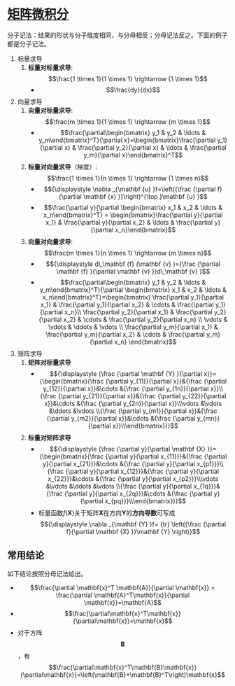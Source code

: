 # [矩阵微积分](https://zh.m.wikipedia.org/zh-hans/%E7%9F%A9%E9%98%B5%E5%BE%AE%E7%A7%AF%E5%88%86)

分子记法：结果的形状与分子维度相同，与分母相反；分母记法反之。下面的例子都是分子记法。

1. 标量求导
   1. **标量对标量求导**: $$\frac{1 \times 1}{1 \times 1} \rightarrow {1 \times 1}$$
      - $$\frac{dy}{dx}$$
2. 向量求导
   1. **向量对标量求导**: $$\frac{m \times 1}{1 \times 1} \rightarrow {m \times 1}$$
       - $$\frac{\partial\begin{bmatrix} y_1 & y_2 & \ldots & y_m\end{bmatrix}^T}{\partial x}=\begin{bmatrix}\frac{\partial y_1}{\partial x} & \frac{\partial y_2}{\partial x} & \ldots & \frac{\partial y_m}{\partial x}\end{bmatrix}^T$$
   1. **标量对向量求导**（梯度）: $$\frac{1 \times 1}{n \times 1} \rightarrow {1 \times n}$$
       - $${\displaystyle \nabla _{\mathbf {u} }f=\left({\frac {\partial f}{\partial \mathbf {x} }}\right)^{\top }\mathbf {u} }$$
       - $$\frac{\partial y}{\partial \begin{bmatrix} x_1 & x_2 & \ldots & x_n\end{bmatrix}^T} = \begin{bmatrix}\frac{\partial y}{\partial x_1} & \frac{\partial y}{\partial x_2} & \ldots & \frac{\partial y}{\partial x_n}\end{bmatrix}$$
   1. **向量对向量求导**: $$\frac{m \times 1}{n \times 1} \rightarrow {m \times n}$$
       - $${\displaystyle d\,\mathbf {f} (\mathbf {v} )={\frac {\partial \mathbf {f} }{\partial \mathbf {v} }}d\,\mathbf {v} }$$
       - $$\frac{\partial\begin{bmatrix} y_1 & y_2 & \ldots & y_m\end{bmatrix}^T}{\partial \begin{bmatrix} x_1 & x_2 & \ldots & x_n\end{bmatrix}^T}=\begin{bmatrix} \frac{\partial y_1}{\partial x_1} & \frac{\partial y_1}{\partial x_2} & \cdots & \frac{\partial y_1}{\partial x_n}\\ \frac{\partial y_2}{\partial x_1} & \frac{\partial y_2}{\partial x_2} & \cdots & \frac{\partial y_2}{\partial x_n} \\ \vdots & \vdots & \ddots & \vdots \\ \frac{\partial y_m}{\partial x_1} & \frac{\partial y_m}{\partial x_2} & \cdots & \frac{\partial y_m}{\partial x_n} \end{bmatrix}$$
3. 矩阵求导
   1. **矩阵对标量求导**
       - $${\displaystyle {\frac {\partial \mathbf {Y} }{\partial x}}={\begin{bmatrix}{\frac {\partial y_{11}}{\partial x}}&{\frac {\partial y_{12}}{\partial x}}&\cdots &{\frac {\partial y_{1n}}{\partial x}}\\{\frac {\partial y_{21}}{\partial x}}&{\frac {\partial y_{22}}{\partial x}}&\cdots &{\frac {\partial y_{2n}}{\partial x}}\\\vdots &\vdots &\ddots &\vdots \\{\frac {\partial y_{m1}}{\partial x}}&{\frac {\partial y_{m2}}{\partial x}}&\cdots &{\frac {\partial y_{mn}}{\partial x}}\\\end{bmatrix}}}$$
   1. **标量对矩阵求导**
       - $${\displaystyle {\frac {\partial y}{\partial \mathbf {X} }}={\begin{bmatrix}{\frac {\partial y}{\partial x_{11}}}&{\frac {\partial y}{\partial x_{21}}}&\cdots &{\frac {\partial y}{\partial x_{p1}}}\\{\frac {\partial y}{\partial x_{12}}}&{\frac {\partial y}{\partial x_{22}}}&\cdots &{\frac {\partial y}{\partial x_{p2}}}\\\vdots &\vdots &\ddots &\vdots \\{\frac {\partial y}{\partial x_{1q}}}&{\frac {\partial y}{\partial x_{2q}}}&\cdots &{\frac {\partial y}{\partial x_{pq}}}\\\end{bmatrix}}}$$
       - 标量函数*f*(**X**)关于矩阵**X**在方向**Y**的**方向导数**可写成
       $${\displaystyle \nabla _{\mathbf {Y} }f= {tr} \left({\frac {\partial f}{\partial \mathbf {X} }}\mathbf {Y} \right)}$$


## 常用结论

如下结论按照分母记法给出。

- $$\frac{\partial \mathbf{x}^T \mathbf{A}}{\partial \mathbf{x}} = \frac{\partial \mathbf{A}^T\mathbf{x}}{\partial \mathbf{x}}=\mathbf{A}$$
- $$\frac{\partial\mathbf{x}^T\mathbf{x}}{\partial\mathbf{x}}=\mathbf{x}$$
- 对于方阵$$\mathbf{B}$$，有$$\frac{\partial\mathbf{x}^T\mathbf{B}\mathbf{x}}{\partial\mathbf{x}}=\left(\mathbf{B}+\mathbf{B}^T\right)\mathbf{x}$$
